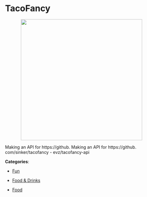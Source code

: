 # TacoFancy
<p align="center">
    <img width="400" src="https://raw.githubusercontent.com/apis-list/apis-list/apis/tacofancy/logo_256x256.png" />
</p>

Making an API for https://github. Making an API for https://github. com/sinker/tacofancy - evz/tacofancy-api



**Categories**:
- [Fun](https://github.com/apis-list/apis-list#fun)
- [Food & Drinks](https://github.com/apis-list/apis-list#food-and-drinks)




- [Food](https://github.com/apis-list/apis-list#food)







